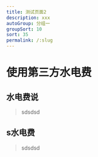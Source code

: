 ```yaml
---
title: 测试页面2
description: xxx
autoGroup: 分组一
groupSort: 10
sort: 35
permalink: /:slug
---
```

# 使用第三方水电费

## 水电费说
> sdsdsd

## s水电费
> sdsdsd